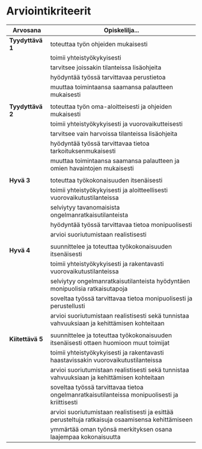 # <h1>Arviointikriteerit</h1>

| Arvosana          | Opiskelilja...                                                                                        |
|-------------------|-------------------------------------------------------------------------------------------------------|
| __Tyydyttävä 1__  | toteuttaa työn ohjeiden mukaisesti                                                                    |
|                   | toimii yhteistyökykyisesti                                                                            |
|                   | tarvitsee joissakin tilanteissa lisäohjeita                                                           |
|                   | hyödyntää työssä tarvittavaa perustietoa                                                              |
|                   | muuttaa toimintaansa saamansa palautteen mukaisesti                                                   |
|                   |                                                                                                       |
| __Tyydyttävä 2__  | toteuttaa työn oma-aloitteisesti ja ohjeiden mukaisesti                                               |
|                   | toimii yhteistyökykyisesti ja vuorovaikutteisesti                                                     |
|                   | tarvitsee vain harvoissa tilanteissa lisäohjeita                                                      |
|                   | hyödyntää työssä tarvittavaa tietoa tarkoituksenmukaisesti                                            |
|                   | muuttaa toimintaansa saamansa palautteen ja omien havaintojen mukaisesti                              |
|                   |                                                                                                       |
| __Hyvä 3__        | toteuttaa työkokonaisuuden itsenäisesti                                                               |
|                   | toimii yhteistyökykyisesti ja aloitteellisesti vuorovaikutustilanteissa                               |
|                   | selviytyy tavanomaisista ongelmanratkaisutilanteista                                                  |
|                   | hyödyntää työssä tarvittavaa tietoa monipuolisesti                                                    |
|                   | arvioi suoriutumistaan realistisesti                                                                  |
|                   |                                                                                                       |
| __Hyvä 4__        | suunnittelee ja toteuttaa työkokonaisuuden itsenäisesti                                               |
|                   | toimii yhteistyökykyisesti ja rakentavasti vuorovaikutustilanteissa                                   |
|                   | selviytyy ongelmanratkaisutilanteista hyödyntäen monipuolisia ratkaisutapoja                          |
|                   | soveltaa työssä tarvittavaa tietoa monipuolisesti ja perustellusti                                    |
|                   | arvioi suoriutumistaan realistisesti sekä tunnistaa vahvuuksiaan ja kehittämisen kohteitaan           |
|                   |                                                                                                       |
| __Kiitettävä 5__  | suunnittelee ja toteuttaa työkokonaisuuden itsenäisesti ottaen huomioon muut toimijat                 |
|                   | toimii yhteistyökykyisesti ja rakentavasti haastavissakin vuorovaikutustilanteissa                    |
|                   | arvioi suoriutumistaan realistisesti sekä tunnistaa vahvuuksiaan ja kehittämisen kohteitaan           |
|                   | soveltaa työssä tarvittavaa tietoa ongelmanratkaisutilanteissa monipuolisesti ja kriittisesti         |
|                   | arvioi suoriutumistaan realistisesti ja esittää perusteltuja ratkaisuja osaamisensa kehittämiseen     |
|                   | ymmärtää oman työnsä merkityksen osana laajempaa kokonaisuutta                                        |

	






